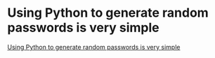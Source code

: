 # Using Python to generate random passwords is very simple
[Using Python to generate random passwords is very simple](https://aiwithcloud.com/2022/09/15/using_python_to_generate_random_passwords_is_very_simple/)